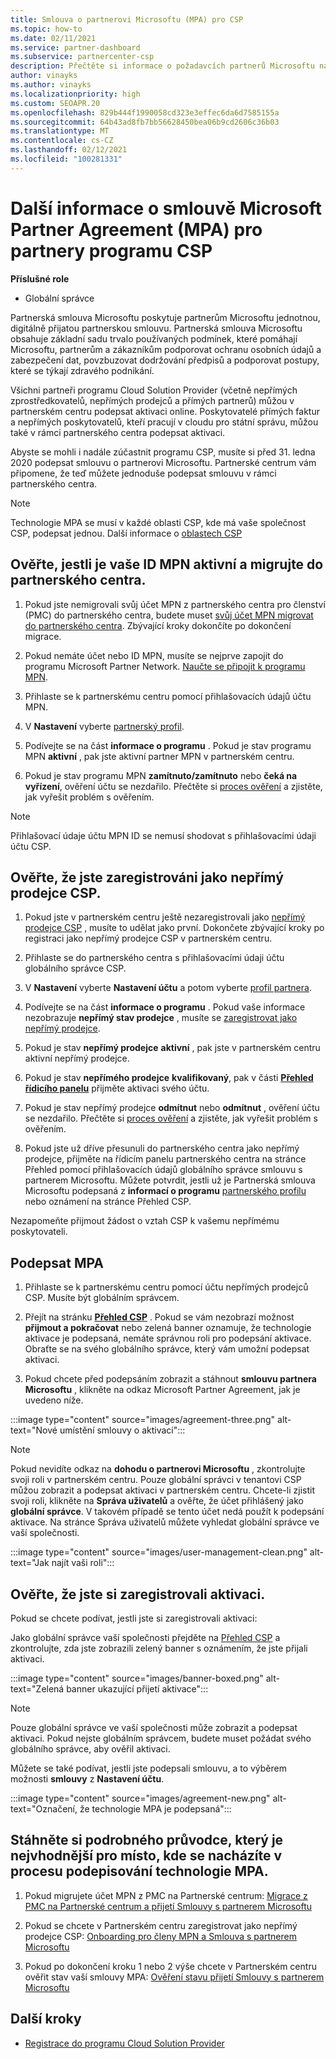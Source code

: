 ```yaml
---
title: Smlouva o partnerovi Microsoftu (MPA) pro CSP
ms.topic: how-to
ms.date: 02/11/2021
ms.service: partner-dashboard
ms.subservice: partnercenter-csp
description: Přečtěte si informace o požadavcích partnerů Microsoftu na partnery pro podepsání a ověření této sjednocené a digitálně přijatelné smlouvy o partnerovi od Microsoftu (MPA).
author: vinayks
ms.author: vinayks
ms.localizationpriority: high
ms.custom: SEOAPR.20
ms.openlocfilehash: 829b444f1990058cd323e3effec6da6d7585155a
ms.sourcegitcommit: 64b43ad8fb7bb56628450bea06b9cd2606c36b03
ms.translationtype: MT
ms.contentlocale: cs-CZ
ms.lasthandoff: 02/12/2021
ms.locfileid: "100281331"
---
```

# <a name="learn-about-the-microsoft-partner-agreement-mpa-for-csp-program-partners"></a>Další informace o smlouvě Microsoft Partner Agreement (MPA) pro partnery programu CSP

**Příslušné role**

- Globální správce

Partnerská smlouva Microsoftu poskytuje partnerům Microsoftu jednotnou, digitálně přijatou partnerskou smlouvu. Partnerská smlouva Microsoftu obsahuje základní sadu trvalo používaných podmínek, které pomáhají Microsoftu, partnerům a zákazníkům podporovat ochranu osobních údajů a zabezpečení dat, povzbuzovat dodržování předpisů a podporovat postupy, které se týkají zdravého podnikání.

Všichni partneři programu Cloud Solution Provider (včetně nepřímých zprostředkovatelů, nepřímých prodejců a přímých partnerů) můžou v partnerském centru podepsat aktivaci online. Poskytovatelé přímých faktur a nepřímých poskytovatelů, kteří pracují v cloudu pro státní správu, můžou také v rámci partnerského centra podepsat aktivaci.

Abyste se mohli i nadále zúčastnit programu CSP, musíte si před 31. ledna 2020 podepsat smlouvu o partnerovi Microsoftu. Partnerské centrum vám připomene, že teď můžete jednoduše podepsat smlouvu v rámci partnerského centra.

>[!NOTE]
>Technologie MPA se musí v každé oblasti CSP, kde má vaše společnost CSP, podepsat jednou. Další informace o [oblastech CSP](regional-authorization-overview.md) 

## <a name="verify-your-mpn-id-is-active-and-migrated-to-partner-center"></a>Ověřte, jestli je vaše ID MPN aktivní a migrujte do partnerského centra.

1. Pokud jste nemigrovali svůj účet MPN z partnerského centra pro členství (PMC) do partnerského centra, budete muset [svůj účet MPN migrovat do partnerského centra](move-pmc-pc-map.md). Zbývající kroky dokončíte po dokončení migrace. 

1. Pokud nemáte účet nebo ID MPN, musíte se nejprve zapojit do programu Microsoft Partner Network. [Naučte se připojit k programu MPN](mpn-create-a-partner-center-account.md).

1. Přihlaste se k partnerskému centru pomocí přihlašovacích údajů účtu MPN.
 
1. V **Nastavení** vyberte [partnerský profil](https://partner.microsoft.com/pcv/accountsettings/connectedpartnerprofile).

1. Podívejte se na část **informace o programu** . Pokud je stav programu MPN **aktivní** , pak jste aktivní partner MPN v partnerském centru.
 
1. Pokud je stav programu MPN **zamítnuto/zamítnuto** nebo **čeká na vyřízení**, ověření účtu se nezdařilo. Přečtěte si [proces ověření](verification-responses.md) a zjistěte, jak vyřešit problém s ověřením.



>[!NOTE]
>Přihlašovací údaje účtu MPN ID se nemusí shodovat s přihlašovacími údaji účtu CSP.

## <a name="confirm-you-are-enrolled-as-a-csp-indirect-reseller"></a>Ověřte, že jste zaregistrováni jako nepřímý prodejce CSP.

1. Pokud jste v partnerském centru ještě nezaregistrovali jako [nepřímý prodejce CSP](indirect-reseller-tasks-in-partner-center.md) , musíte to udělat jako první. Dokončete zbývající kroky po registraci jako nepřímý prodejce CSP v partnerském centru.

1. Přihlaste se do partnerského centra s přihlašovacími údaji účtu globálního správce CSP.

1. V **Nastavení** vyberte **Nastavení účtu** a potom vyberte [profil partnera](https://partner.microsoft.com/pcv/accountsettings/partnerprofile).

1. Podívejte se na část **informace o programu** . Pokud vaše informace nezobrazuje **nepřímý stav prodejce** , musíte se [zaregistrovat jako nepřímý prodejce](indirect-reseller-tasks-in-partner-center.md).

1. Pokud je stav  **nepřímý prodejce** **aktivní** , pak jste v partnerském centru aktivní nepřímý prodejce.
 
4. Pokud je stav  **nepřímého prodejce** **kvalifikovaný**, pak v části [**Přehled řídicího panelu**](https://partner.microsoft.com/pcv/dashboard/overview) přijměte aktivaci svého účtu.
 
1. Pokud je stav nepřímý prodejce **odmítnut** nebo **odmítnut** , ověření účtu se nezdařilo. Přečtěte si [proces ověření](verification-responses.md) a zjistěte, jak vyřešit problém s ověřením.

1. Pokud jste už dříve přesunuli do partnerského centra jako nepřímý prodejce, přijměte na řídicím panelu partnerského centra na stránce Přehled pomocí přihlašovacích údajů globálního správce smlouvu s partnerem Microsoftu. Můžete potvrdit, jestli už je Partnerská smlouva Microsoftu podepsaná z **informací o programu** [partnerského profilu](https://partner.microsoft.com/pcv/accountsettings/partnerprofile) nebo oznámení na stránce Přehled CSP.

Nezapomeňte přijmout žádost o vztah CSP k vašemu nepřímému poskytovateli.

## <a name="sign-the-mpa"></a>Podepsat MPA

1. Přihlaste se k partnerskému centru pomocí účtu nepřímých prodejců CSP. Musíte být globálním správcem.
1. Přejít na stránku **[Přehled CSP](https://partner.microsoft.com/pcv/dashboard/overview)** .  Pokud se vám nezobrazí možnost **přijmout a pokračovat** nebo zelená banner oznamuje, že technologie aktivace je podepsaná, nemáte správnou roli pro podepsání aktivace. Obraťte se na svého globálního správce, který vám umožní podepsat aktivaci.

1. Pokud chcete před podepsáním zobrazit a stáhnout **smlouvu partnera Microsoftu** , klikněte na odkaz Microsoft Partner Agreement, jak je uvedeno níže.

:::image type="content" source="images/agreement-three.png" alt-text="Nové umístění smlouvy o aktivaci":::

>[!NOTE]
>Pokud nevidíte odkaz na **dohodu o partnerovi Microsoftu** , zkontrolujte svoji roli v partnerském centru. Pouze globální správci v tenantovi CSP můžou zobrazit a podepsat aktivaci v partnerském centru. Chcete-li zjistit svoji roli, klikněte na **Správa uživatelů** a ověřte, že účet přihlášený jako **globální správce**. V takovém případě se tento účet nedá použít k podepsání aktivace. Na stránce Správa uživatelů můžete vyhledat globální správce ve vaší společnosti.

:::image type="content" source="images/user-management-clean.png" alt-text="Jak najít vaši roli":::

## <a name="verify-that-you-have-signed-the-mpa"></a>Ověřte, že jste si zaregistrovali aktivaci.

Pokud se chcete podívat, jestli jste si zaregistrovali aktivaci:

 Jako globální správce vaší společnosti přejděte na [Přehled CSP](https://partner.microsoft.com/pcv/dashboard/overview) a zkontrolujte, zda jste zobrazili zelený banner s oznámením, že jste přijali aktivaci.

 
:::image type="content" source="images/banner-boxed.png" alt-text="Zelená banner ukazující přijetí aktivace":::

>[!NOTE]
>Pouze globální správce ve vaší společnosti může zobrazit a podepsat aktivaci. Pokud nejste globálním správcem, budete muset požádat svého globálního správce, aby ověřil aktivaci.

Můžete se také podívat, jestli jste podepsali smlouvu, a to výběrem možnosti **smlouvy** z **Nastavení účtu**.

:::image type="content" source="images/agreement-new.png" alt-text="Označení, že technologie MPA je podepsaná":::


## <a name="download-the-step-by-step-guide-thats-right-for-where-you-are-in-the-mpa-signing-process"></a>Stáhněte si podrobného průvodce, který je nejvhodnější pro místo, kde se nacházíte v procesu podepisování technologie MPA.

1. Pokud migrujete účet MPN z PMC na Partnerské centrum: [Migrace z PMC na Partnerské centrum a přijetí Smlouvy s partnerem Microsoftu](https://assetsprod.microsoft.com/mpn/migrate-pmc-pc-mpa-guide.pptx)

2. Pokud se chcete v Partnerském centru zaregistrovat jako nepřímý prodejce CSP: [Onboarding pro členy MPN a Smlouva s partnerem Microsoftu](https://assetsprod.microsoft.com/mpn/onboard-pc-csp-mpn-mpa-guide.pptx)

3. Pokud po dokončení kroku 1 nebo 2 výše chcete v Partnerském centru ověřit stav vaší smlouvy MPA: [Ověření stavu přijetí Smlouvy s partnerem Microsoftu](https://assetsprod.microsoft.com/mpn/verify-mpa-acceptance-status.pptx)
 
## <a name="next-steps"></a>Další kroky

- [Registrace do programu Cloud Solution Provider](indirect-reseller-tasks-in-partner-center.md)
